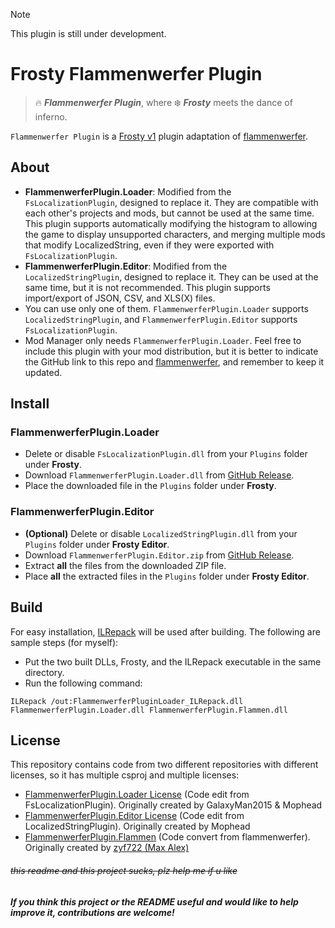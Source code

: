 > [!NOTE]
> This plugin is still under development.  
  
  
# Frosty Flammenwerfer Plugin
> 🔥 ***Flammenwerfer Plugin***, where ❄️ ***Frosty*** meets the dance of inferno.

`Flammenwerfer Plugin` is a [Frosty v1](https://github.com/CadeEvs/FrostyToolsuite) plugin adaptation of [flammenwerfer](https://github.com/BF1CHS/flammenwerfer/).

## About
- **FlammenwerferPlugin.Loader**: Modified from the `FsLocalizationPlugin`, designed to replace it. They are compatible with each other's projects and mods, but cannot be used at the same time. This plugin supports automatically modifying the histogram to allowing the game to display unsupported characters, and merging multiple mods that modify LocalizedString, even if they were exported with `FsLocalizationPlugin`.
- **FlammenwerferPlugin.Editor**: Modified from the `LocalizedStringPlugin`, designed to replace it. They can be used at the same time, but it is not recommended. This plugin supports import/export of JSON, CSV, and XLS(X) files.
- You can use only one of them. `FlammenwerferPlugin.Loader` supports `LocalizedStringPlugin`, and `FlammenwerferPlugin.Editor` supports `FsLocalizationPlugin`.
- Mod Manager only needs `FlammenwerferPlugin.Loader`. Feel free to include this plugin with your mod distribution, but it is better to indicate the GitHub link to this repo and [flammenwerfer](https://github.com/BF1CHS/flammenwerfer/), and remember to keep it updated.

## Install
### FlammenwerferPlugin.Loader
- Delete or disable `FsLocalizationPlugin.dll` from your `Plugins` folder under **Frosty**.
- Download `FlammenwerferPlugin.Loader.dll` from [GitHub Release](https://github.com/shoushou1106/FrostyFlammenwerferPlugin/releases).
- Place the downloaded file in the `Plugins` folder under **Frosty**.
### FlammenwerferPlugin.Editor
- **(Optional)** Delete or disable `LocalizedStringPlugin.dll` from your `Plugins` folder under **Frosty Editor**.
- Download `FlammenwerferPlugin.Editor.zip` from [GitHub Release](https://github.com/shoushou1106/FrostyFlammenwerferPlugin/releases).
- Extract **all** the files from the downloaded ZIP file.
- Place **all** the extracted files in the `Plugins` folder under **Frosty Editor**.

## Build
For easy installation, [ILRepack](https://github.com/gluck/il-repack) will be used after building. The following are sample steps (for myself):
- Put the two built DLLs, Frosty, and the ILRepack executable in the same directory.
- Run the following command:
```shell
ILRepack /out:FlammenwerferPluginLoader_ILRepack.dll FlammenwerferPlugin.Loader.dll FlammenwerferPlugin.Flammen.dll
```

## License
This repository contains code from two different repositories with different licenses, so it has multiple csproj and multiple licenses:
- [FlammenwerferPlugin.Loader License](/FlammenwerferPlugin.Loader/LICENSE.md) (Code edit from FsLocalizationPlugin). Originally created by GalaxyMan2015 & Mophead
- [FlammenwerferPlugin.Editor License](/FlammenwerferPlugin.Editor/LICENSE.md) (Code edit from LocalizedStringPlugin). Originally created by Mophead
- [FlammenwerferPlugin.Flammen](/FlammenwerferPlugin.Flammen/LICENSE) (Code convert from flammenwerfer). Originally created by [zyf722 (Max Alex)](https://github.com/zyf722)

###### ~~this readme and this project sucks, plz help me if u like~~
##### If you think this project or the README useful and would like to help improve it, contributions are welcome!
